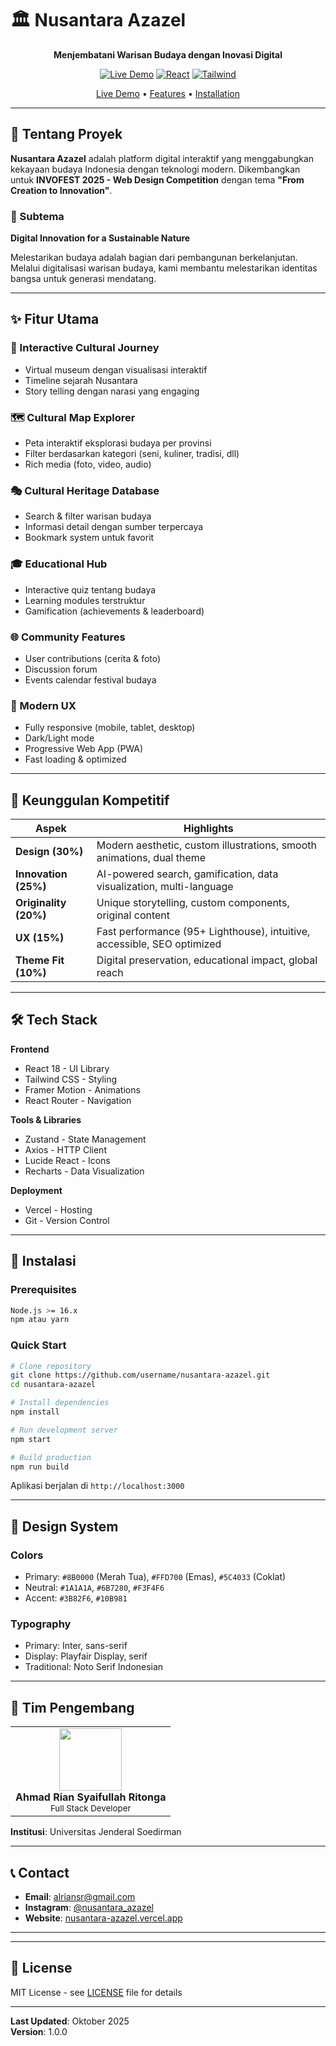 # 🏛️ Nusantara Azazel

<div align="center">

**Menjembatani Warisan Budaya dengan Inovasi Digital**

[![Live Demo](https://img.shields.io/badge/demo-live-success)](https://nusantara-azazel.vercel.app/)
[![React](https://img.shields.io/badge/React-18.x-blue)](https://reactjs.org/)
[![Tailwind](https://img.shields.io/badge/Tailwind-3.x-38B2AC)](https://tailwindcss.com/)

[Live Demo](https://nusantara-azazel.vercel.app/) • [Features](#-fitur-utama) • [Installation](#-instalasi)

</div>

---

## 📖 Tentang Proyek

**Nusantara Azazel** adalah platform digital interaktif yang menggabungkan kekayaan budaya Indonesia dengan teknologi modern. Dikembangkan untuk **INVOFEST 2025 - Web Design Competition** dengan tema **"From Creation to Innovation"**.

### 🎯 Subtema
**Digital Innovation for a Sustainable Nature**

Melestarikan budaya adalah bagian dari pembangunan berkelanjutan. Melalui digitalisasi warisan budaya, kami membantu melestarikan identitas bangsa untuk generasi mendatang.

---

## ✨ Fitur Utama

### 🎨 Interactive Cultural Journey
- Virtual museum dengan visualisasi interaktif
- Timeline sejarah Nusantara
- Story telling dengan narasi yang engaging

### 🗺️ Cultural Map Explorer
- Peta interaktif eksplorasi budaya per provinsi
- Filter berdasarkan kategori (seni, kuliner, tradisi, dll)
- Rich media (foto, video, audio)

### 🎭 Cultural Heritage Database
- Search & filter warisan budaya
- Informasi detail dengan sumber terpercaya
- Bookmark system untuk favorit

### 🎓 Educational Hub
- Interactive quiz tentang budaya
- Learning modules terstruktur
- Gamification (achievements & leaderboard)

### 🌐 Community Features
- User contributions (cerita & foto)
- Discussion forum
- Events calendar festival budaya

### 📱 Modern UX
- Fully responsive (mobile, tablet, desktop)
- Dark/Light mode
- Progressive Web App (PWA)
- Fast loading & optimized

---

## 🎯 Keunggulan Kompetitif

| Aspek | Highlights |
|-------|-----------|
| **Design (30%)** | Modern aesthetic, custom illustrations, smooth animations, dual theme |
| **Innovation (25%)** | AI-powered search, gamification, data visualization, multi-language |
| **Originality (20%)** | Unique storytelling, custom components, original content |
| **UX (15%)** | Fast performance (95+ Lighthouse), intuitive, accessible, SEO optimized |
| **Theme Fit (10%)** | Digital preservation, educational impact, global reach |

---

## 🛠️ Tech Stack

**Frontend**
- React 18 - UI Library
- Tailwind CSS - Styling
- Framer Motion - Animations
- React Router - Navigation

**Tools & Libraries**
- Zustand - State Management
- Axios - HTTP Client
- Lucide React - Icons
- Recharts - Data Visualization

**Deployment**
- Vercel - Hosting
- Git - Version Control

---

## 🚀 Instalasi

### Prerequisites
```bash
Node.js >= 16.x
npm atau yarn
```

### Quick Start
```bash
# Clone repository
git clone https://github.com/username/nusantara-azazel.git
cd nusantara-azazel

# Install dependencies
npm install

# Run development server
npm start

# Build production
npm run build
```

Aplikasi berjalan di `http://localhost:3000`

---

## 🎨 Design System

### Colors
- Primary: `#8B0000` (Merah Tua), `#FFD700` (Emas), `#5C4033` (Coklat)
- Neutral: `#1A1A1A`, `#6B7280`, `#F3F4F6`
- Accent: `#3B82F6`, `#10B981`

### Typography
- Primary: Inter, sans-serif
- Display: Playfair Display, serif
- Traditional: Noto Serif Indonesian

---


## 👥 Tim Pengembang

<table align="center">
  <tr>
    <td align="center">
      <img src="https://via.placeholder.com/100" width="100px;" alt=""/><br />
      <b>Ahmad Rian Syaifullah Ritonga</b><br />
      <sub>Full Stack Developer</sub>
    </td>
  </tr>
</table>

**Institusi**: Universitas Jenderal Soedirman

---

## 📞 Contact

- **Email**: alriansr@gmail.com
- **Instagram**: [@nusantara_azazel](https://instagram.com/rian_syaifullah)
- **Website**: [nusantara-azazel.vercel.app](https://nusantara-azazel.vercel.app/)

---


---

## 📝 License

MIT License - see [LICENSE](LICENSE) file for details

---

**Last Updated**: Oktober 2025  
**Version**: 1.0.0
